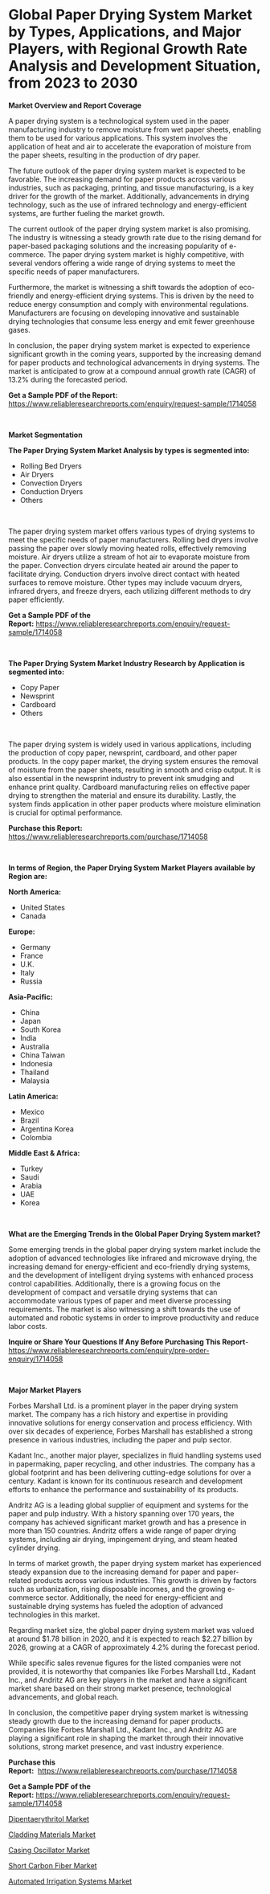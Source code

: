<p><h1>Global Paper Drying System Market by Types, Applications, and Major Players, with Regional Growth Rate Analysis and Development Situation, from 2023 to 2030</h1></p><p><strong>Market Overview and Report Coverage</strong></p>
<p><p>A paper drying system is a technological system used in the paper manufacturing industry to remove moisture from wet paper sheets, enabling them to be used for various applications. This system involves the application of heat and air to accelerate the evaporation of moisture from the paper sheets, resulting in the production of dry paper.</p><p>The future outlook of the paper drying system market is expected to be favorable. The increasing demand for paper products across various industries, such as packaging, printing, and tissue manufacturing, is a key driver for the growth of the market. Additionally, advancements in drying technology, such as the use of infrared technology and energy-efficient systems, are further fueling the market growth.</p><p>The current outlook of the paper drying system market is also promising. The industry is witnessing a steady growth rate due to the rising demand for paper-based packaging solutions and the increasing popularity of e-commerce. The paper drying system market is highly competitive, with several vendors offering a wide range of drying systems to meet the specific needs of paper manufacturers.</p><p>Furthermore, the market is witnessing a shift towards the adoption of eco-friendly and energy-efficient drying systems. This is driven by the need to reduce energy consumption and comply with environmental regulations. Manufacturers are focusing on developing innovative and sustainable drying technologies that consume less energy and emit fewer greenhouse gases.</p><p>In conclusion, the paper drying system market is expected to experience significant growth in the coming years, supported by the increasing demand for paper products and technological advancements in drying systems. The market is anticipated to grow at a compound annual growth rate (CAGR) of 13.2% during the forecasted period.</p></p>
<p><strong>Get a Sample PDF of the Report:</strong> <a href="https://www.reliableresearchreports.com/enquiry/request-sample/1714058">https://www.reliableresearchreports.com/enquiry/request-sample/1714058</a></p>
<p>&nbsp;</p>
<p><strong>Market Segmentation</strong></p>
<p><strong>The Paper Drying System Market Analysis by types is segmented into:</strong></p>
<p><ul><li>Rolling Bed Dryers</li><li>Air Dryers</li><li>Convection Dryers</li><li>Conduction Dryers</li><li>Others</li></ul></p>
<p>&nbsp;</p>
<p><p>The paper drying system market offers various types of drying systems to meet the specific needs of paper manufacturers. Rolling bed dryers involve passing the paper over slowly moving heated rolls, effectively removing moisture. Air dryers utilize a stream of hot air to evaporate moisture from the paper. Convection dryers circulate heated air around the paper to facilitate drying. Conduction dryers involve direct contact with heated surfaces to remove moisture. Other types may include vacuum dryers, infrared dryers, and freeze dryers, each utilizing different methods to dry paper efficiently.</p></p>
<p><strong>Get a Sample PDF of the Report:</strong>&nbsp;<a href="https://www.reliableresearchreports.com/enquiry/request-sample/1714058">https://www.reliableresearchreports.com/enquiry/request-sample/1714058</a></p>
<p>&nbsp;</p>
<p><strong>The Paper Drying System Market Industry Research by Application is segmented into:</strong></p>
<p><ul><li>Copy Paper</li><li>Newsprint</li><li>Cardboard</li><li>Others</li></ul></p>
<p>&nbsp;</p>
<p><p>The paper drying system is widely used in various applications, including the production of copy paper, newsprint, cardboard, and other paper products. In the copy paper market, the drying system ensures the removal of moisture from the paper sheets, resulting in smooth and crisp output. It is also essential in the newsprint industry to prevent ink smudging and enhance print quality. Cardboard manufacturing relies on effective paper drying to strengthen the material and ensure its durability. Lastly, the system finds application in other paper products where moisture elimination is crucial for optimal performance.</p></p>
<p><strong>Purchase this Report:</strong>&nbsp; <a href="https://www.reliableresearchreports.com/purchase/1714058">https://www.reliableresearchreports.com/purchase/1714058</a></p>
<p>&nbsp;</p>
<p><strong>In terms of Region, the Paper Drying System Market Players available by Region are:</strong></p>
<p>
    <p> <strong> North America: </strong>
        <ul>
            <li>United States</li>
            <li>Canada</li>
        </ul>
        </p> 
    <p> <strong> Europe: </strong>
        <ul>
            <li>Germany</li>
            <li>France</li>
            <li>U.K.</li>
            <li>Italy</li>
            <li>Russia</li>
        </ul>
        </p> 
    <p> <strong> Asia-Pacific: </strong>
        <ul>
            <li>China</li>
            <li>Japan</li>
            <li>South Korea</li>
            <li>India</li>
            <li>Australia</li>
            <li>China Taiwan</li>
            <li>Indonesia</li>
            <li>Thailand</li>
            <li>Malaysia</li>
        </ul>
        </p> 
    <p> <strong> Latin America: </strong>
        <ul>
            <li>Mexico</li>
            <li>Brazil</li>
            <li>Argentina Korea</li>
            <li>Colombia</li>
        </ul>
        </p> 
    <p> <strong> Middle East & Africa: </strong>
        <ul>
            <li>Turkey</li>
            <li>Saudi</li>
            <li>Arabia</li>
            <li>UAE</li>
            <li>Korea</li>
        </ul>
    </p>
    </p>
<p>&nbsp;</p>
<p><strong>What are the Emerging Trends in the Global Paper Drying System market?</strong></p>
<p><p>Some emerging trends in the global paper drying system market include the adoption of advanced technologies like infrared and microwave drying, the increasing demand for energy-efficient and eco-friendly drying systems, and the development of intelligent drying systems with enhanced process control capabilities. Additionally, there is a growing focus on the development of compact and versatile drying systems that can accommodate various types of paper and meet diverse processing requirements. The market is also witnessing a shift towards the use of automated and robotic systems in order to improve productivity and reduce labor costs.</p></p>
<p><strong>Inquire or Share Your Questions If Any Before Purchasing This Report</strong>- <a href="https://www.reliableresearchreports.com/enquiry/pre-order-enquiry/1714058">https://www.reliableresearchreports.com/enquiry/pre-order-enquiry/1714058</a></p>
<p>&nbsp;</p>
<p><strong>Major Market Players</strong></p>
<p><p>Forbes Marshall Ltd. is a prominent player in the paper drying system market. The company has a rich history and expertise in providing innovative solutions for energy conservation and process efficiency. With over six decades of experience, Forbes Marshall has established a strong presence in various industries, including the paper and pulp sector.</p><p>Kadant Inc., another major player, specializes in fluid handling systems used in papermaking, paper recycling, and other industries. The company has a global footprint and has been delivering cutting-edge solutions for over a century. Kadant is known for its continuous research and development efforts to enhance the performance and sustainability of its products.</p><p>Andritz AG is a leading global supplier of equipment and systems for the paper and pulp industry. With a history spanning over 170 years, the company has achieved significant market growth and has a presence in more than 150 countries. Andritz offers a wide range of paper drying systems, including air drying, impingement drying, and steam heated cylinder drying.</p><p>In terms of market growth, the paper drying system market has experienced steady expansion due to the increasing demand for paper and paper-related products across various industries. This growth is driven by factors such as urbanization, rising disposable incomes, and the growing e-commerce sector. Additionally, the need for energy-efficient and sustainable drying systems has fueled the adoption of advanced technologies in this market.</p><p>Regarding market size, the global paper drying system market was valued at around $1.78 billion in 2020, and it is expected to reach $2.27 billion by 2026, growing at a CAGR of approximately 4.2% during the forecast period.</p><p>While specific sales revenue figures for the listed companies were not provided, it is noteworthy that companies like Forbes Marshall Ltd., Kadant Inc., and Andritz AG are key players in the market and have a significant market share based on their strong market presence, technological advancements, and global reach.</p><p>In conclusion, the competitive paper drying system market is witnessing steady growth due to the increasing demand for paper products. Companies like Forbes Marshall Ltd., Kadant Inc., and Andritz AG are playing a significant role in shaping the market through their innovative solutions, strong market presence, and vast industry experience.</p></p>
<p><strong>Purchase this Report:</strong>&nbsp;&nbsp;<a href="https://www.reliableresearchreports.com/purchase/1714058">https://www.reliableresearchreports.com/purchase/1714058</a></p>
<p></p>
<p><strong>Get a Sample PDF of the Report:</strong>&nbsp;<a href="https://www.reliableresearchreports.com/enquiry/request-sample/1714058">https://www.reliableresearchreports.com/enquiry/request-sample/1714058</a></p>
<p><p><a href="https://www.linkedin.com/pulse/dipentaerythritol-market-size-share-amp-trends-analysis-sfllf/">Dipentaerythritol Market</a></p><p><a href="https://www.linkedin.com/pulse/cladding-materials-market-size-growth-forecast-from-2023-gapkf/">Cladding Materials Market</a></p><p><a href="https://medium.com/@jacesipes1996/casing-oscillator-market-insight-market-trends-growth-forecasted-from-2023-to-2030-4e8c727a37a3">Casing Oscillator Market</a></p><p><a href="https://www.linkedin.com/pulse/short-carbon-fiber-market-size-growth-forecast-from-2023-kje7f/">Short Carbon Fiber Market</a></p><p><a href="https://medium.com/@lylaberge1964/decoding-automated-irrigation-systems-market-metrics-market-share-trends-and-growth-patterns-d3c4f2805b5e">Automated Irrigation Systems Market</a></p></p>